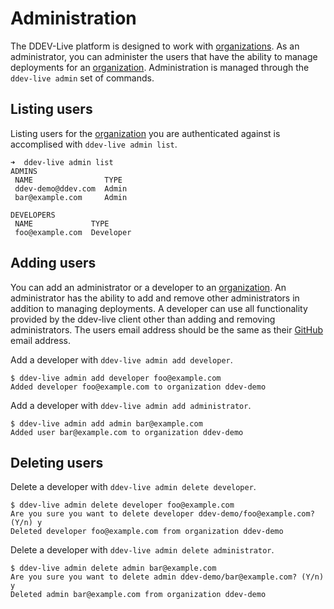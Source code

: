 # Administration
The DDEV-Live platform is designed to work with [organizations](organizations.md). As an administrator, you can administer the users that have the ability to manage deployments for an [organization](organizations.md). Administration is managed through the `ddev-live admin` set of commands.

## Listing users
Listing users for the [organization](organizations.md) you are authenticated against is accomplised with `ddev-live admin list`.

```
➜  ddev-live admin list
ADMINS
 NAME                TYPE
 ddev-demo@ddev.com  Admin
 bar@example.com     Admin

DEVELOPERS
 NAME             TYPE
 foo@example.com  Developer
```

## Adding users
You can add an administrator or a developer to an [organization](organizations.md). An administrator has the ability to add and remove other administrators in addition to managing deployments. A developer can use all functionality provided by the ddev-live client other than adding and removing administrators. The users email address should be the same as their [GitHub](github.md) email address.

Add a developer with `ddev-live admin add developer`.

```
$ ddev-live admin add developer foo@example.com
Added developer foo@example.com to organization ddev-demo
```

Add a developer with `ddev-live admin add administrator`.

```
$ ddev-live admin add admin bar@example.com
Added user bar@example.com to organization ddev-demo
```

## Deleting users
Delete a developer with `ddev-live admin delete developer`.

```
$ ddev-live admin delete developer foo@example.com
Are you sure you want to delete developer ddev-demo/foo@example.com? (Y/n) y
Deleted developer foo@example.com from organization ddev-demo
```

Delete a developer with `ddev-live admin delete administrator`.

```
$ ddev-live admin delete admin bar@example.com
Are you sure you want to delete admin ddev-demo/bar@example.com? (Y/n) y
Deleted admin bar@example.com from organization ddev-demo
```
